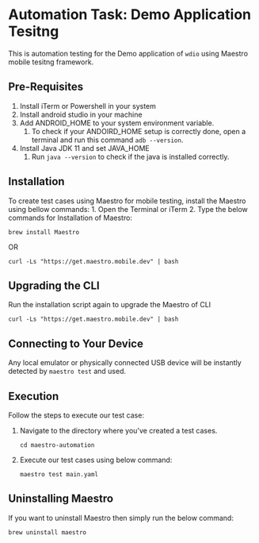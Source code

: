 # Automation Task: Demo Application Tesitng
This is automation testing for the Demo application of `wdio` using Maestro mobile tesitng framework.

## Pre-Requisites
1. Install iTerm or Powershell in your system
2. Install android studio in your machine
3. Add ANDROID_HOME to your system environment variable.
    1. To check if your ANDOIRD_HOME setup is correctly done, open a terminal and run this command `adb --version`.
4. Install Java JDK 11 and set JAVA_HOME
    1. Run `java --version` to check if the java is installed correctly.

## Installation
To create test cases using Maestro for mobile testing, install the Maestro using bellow commands:
    1. Open the Terminal or iTerm
    2. Type the below commands for Installation of Maestro:
```
brew install Maestro
```
OR
```
curl -Ls "https://get.maestro.mobile.dev" | bash
```

## Upgrading the CLI
Run the installation script again to upgrade the Maestro of CLI
```
curl -Ls "https://get.maestro.mobile.dev" | bash
```

## Connecting to Your Device
Any local emulator or physically connected USB device will be instantly detected by `maestro test` and used.

## Execution
Follow the steps to execute our test case:
1. Navigate to the directory where you've created a test cases.
    ```
    cd maestro-automation
    ```
2. Execute our test cases using below command:
    ```
    maestro test main.yaml
    ```

## Uninstalling Maestro
If you want to uninstall Maestro then simply run the below command:
```
brew uninstall maestro
```
